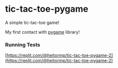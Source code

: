 # tic-tac-toe-pygame

A simple tic-tac-toe game!

My first contact with [pygame](https://www.pygame.org/news) library!

### Running Tests

[https://replit.com/@heitormp/tic-tac-toe-pygame-2](https://replit.com/@heitormp/tic-tac-toe-pygame-2)
